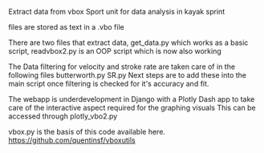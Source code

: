 Extract data from vbox Sport unit for data analysis in kayak sprint 

files are stored as text in a .vbo file

There are two files that extract data, 
get_data.py which works as a basic script,
readvbox2.py is an OOP script which is now also working

The Data filtering for velocity and stroke rate are taken care of in the following files 
butterworth.py SR.py
Next steps are to add these into the main script once filtering is checked for it's accuracy and fit.

The webapp is underdevelopment in Django with a Plotly Dash app to take care of the interactive aspect required for the graphing visuals
This can be accessed through plotly_vbo2.py


vbox.py is the basis of this code available here. https://github.com/quentinsf/vboxutils


